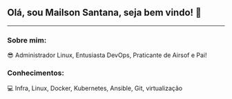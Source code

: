 ## Olá, sou Mailson Santana, seja bem vindo!  👋
________________________

 ### Sobre mim:

😎 Administrador Linux, Entusiasta DevOps, Praticante de Airsof e Pai!

### Conhecimentos:

💻 Infra, Linux, Docker, Kubernetes, Ansible, Git, virtualização


